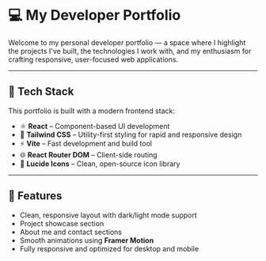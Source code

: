 # 💻 My Developer Portfolio

Welcome to my personal developer portfolio — a space where I highlight the projects I've built, the technologies I work with, and my enthusiasm for crafting responsive, user-focused web applications.

---

## 🚀 Tech Stack

This portfolio is built with a modern frontend stack:

- ⚛️ **React** – Component-based UI development  
- 🎨 **Tailwind CSS** – Utility-first styling for rapid and responsive design  
- ⚡ **Vite** – Fast development and build tool  
- 🌐 **React Router DOM** – Client-side routing  
- 🧩 **Lucide Icons** – Clean, open-source icon library  
---

## 📁 Features

- Clean, responsive layout with dark/light mode support  
- Project showcase section  
- About me and contact sections  
- Smooth animations using **Framer Motion**  
- Fully responsive and optimized for desktop and mobile  
